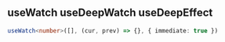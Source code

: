 ## useWatch useDeepWatch useDeepEffect

```ts
useWatch<number>([], (cur, prev) => {}, { immediate: true })
```
